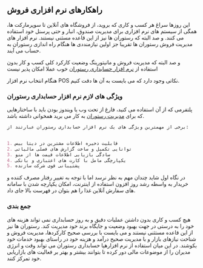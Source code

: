 ## راهکارهای نرم افزاری فروش

این روزها سراغ هر کسب و کاری که بروید، از فروشگاه های آنلاین تا سوپرمارکت ها، همگی از سیستم های نرم افزاری برای مدیریت صندوق، انبار و حتی پرسنل خود استفاده می کنند. و صد البته که رستوران ها نیز از این قاعده مسثنی نیستند.
نرم افزار های مدیریت فروش رستوران ها تقریبا جز اولین نیازمنددی ها هنگام راه اندازی رستوران به حساب می آیند.

و صد البته که مدیریت فروش و مانیتورینگ وضعیت کارکرد کلی کسب و کار بدون استفاده از
 [نرم افزار حسابداری رستوران](https://sepidz.com) 
خوب عملا امکان پذیر نیست

هنگام انتخاب نرم افزار POS نکاتی وجود دارد که می بایست به آن ها دقت کنیم.

### ویژگی های لازم نرم افزار حسابداری رستوران

پلتفرمی که از آن استفاده می کنید، فارغ از تحت وب یا ویندوز بودن باید با ساختارهایی که برای
 [مدیریت رستوران](https://sepidz.com/15-%D9%86%DA%A9%D8%AA%D9%87-%D9%85%D9%87%D9%85-%DA%A9%D9%87-%D8%A7%D8%B2-%D9%85%D8%AF%DB%8C%D8%B1%DB%8C%D8%AA-%D8%B1%D8%B3%D8%AA%D9%88%D8%B1%D8%A7%D9%86-%D8%A8%D8%A7%DB%8C%D8%AF-%D8%A8%D8%AF%D8%A7.html)
 به کار می برید همخوانی داشته باشد.
```markdown
برخی از مهمترین ویژگی های یک نرم افزار حسابداری رستوران عبارتند از:


1. قابلیت ذخیره اطلاعات مشترین در دیتا بیس
2. توانایی تکمیل و ساخت گزارش های فصلی مالیاتی
3. سادگی بازیابی اطلاعات قیمت ها از منو
4. یکپارچگی مامل با کارت های اعتباری و بانکی
5. پشتیبانی قوی شرکت سازنده

```

در نگاه اول شاید چندان مهم به نظر نرسد اما با توجه به تغییر رفتار مصرف کننده و خریدار به واسطه رشد روز افزون استفاده از اینترنت، امکان یکپارچه شدن با سامانه های سفارش آنلاین غذا را هم بتوان در فهرست بالا جای داد.

### جمع بندی

هیچ کسب و کاری بدون داشتن عملیات دقیق و به روز حسابداری نمی تواند هزینه های خود را به درستی در جهت بهبود وضعیت و جایگاه برند خود مدیریت کند. رستوران ها نیز از این قاعده مستثنی نیستند و می بایست با بررسی صحیح کارکردها، مدیریت فروش و شناخت نیازهای بازار و با مدیریت صحیح درآمد و هزینه خود در راستای بهبود خدمات خود بکوشند. در این میان استفاده از نرم افزارهیا حسابداری رستوران می تواند وقت و انرژی مدیران را از موضوعات مالی دور کرده تا بتوانند بیشتر و بهتر بر فعالیت های بازاریابی خود تمرکز کنند.

